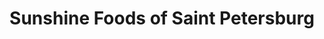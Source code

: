 ---
title: "Sunshine Foods of Saint Petersburg"
url: /saint-petersburg/sunshine-foods-of-saint-petersburg/
shop: Lebensmittel
---